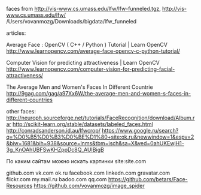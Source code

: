 faces from http://vis-www.cs.umass.edu/lfw/lfw-funneled.tgz, http://vis-www.cs.umass.edu/lfw/
/Users/vovanmozg/Downloads/bigdata/lfw_funneled


articles:

Average Face :  OpenCV ( C++ / Python ) Tutorial | Learn OpenCV
http://www.learnopencv.com/average-face-opencv-c-python-tutorial/

Computer Vision for predicting attractiveness | Learn OpenCV
http://www.learnopencv.com/computer-vision-for-predicting-facial-attractiveness/

The Average Men and Women's Faces In Different Countrie
http://9gag.com/gag/a97Xx6W/the-average-men-and-women-s-faces-in-different-countries


other faces:
http://neuroph.sourceforge.net/tutorials/FaceRecognition/download/Album.rar
http://scikit-learn.org/stable/datasets/labeled_faces.html
http://conradsanderson.id.au/lfwcrop/
https://www.google.ru/search?q=%D0%B5%D0%B3%D0%BE%D1%80+site:ok.ru&newwindow=1&espv=2&biw=1681&bih=938&source=lnms&tbm=isch&sa=X&ved=0ahUKEwjH1-3g_KnOAhUBFSwKHZppDc8Q_AUIBigB



По каким сайтам можно искать картинки
site:site.com

github.com
vk.com
ok.ru
facebook.com
linkedn.com
gravatar.com
flickr.com
my.mail.ru
badoo.com
qq.com
https://github.com/betars/Face-Resources
https://github.com/vovanmozg/image_spider

